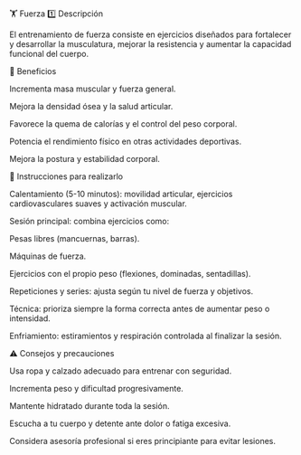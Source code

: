 🏋️ Fuerza
1️⃣ Descripción

El entrenamiento de fuerza consiste en ejercicios diseñados para fortalecer y desarrollar la musculatura, mejorar la resistencia y aumentar la capacidad funcional del cuerpo.

💪 Beneficios

Incrementa masa muscular y fuerza general.

Mejora la densidad ósea y la salud articular.

Favorece la quema de calorías y el control del peso corporal.

Potencia el rendimiento físico en otras actividades deportivas.

Mejora la postura y estabilidad corporal.

📝 Instrucciones para realizarlo

Calentamiento (5-10 minutos): movilidad articular, ejercicios cardiovasculares suaves y activación muscular.

Sesión principal: combina ejercicios como:

Pesas libres (mancuernas, barras).

Máquinas de fuerza.

Ejercicios con el propio peso (flexiones, dominadas, sentadillas).

Repeticiones y series: ajusta según tu nivel de fuerza y objetivos.

Técnica: prioriza siempre la forma correcta antes de aumentar peso o intensidad.

Enfriamiento: estiramientos y respiración controlada al finalizar la sesión.

⚠️ Consejos y precauciones

Usa ropa y calzado adecuado para entrenar con seguridad.

Incrementa peso y dificultad progresivamente.

Mantente hidratado durante toda la sesión.

Escucha a tu cuerpo y detente ante dolor o fatiga excesiva.

Considera asesoría profesional si eres principiante para evitar lesiones.